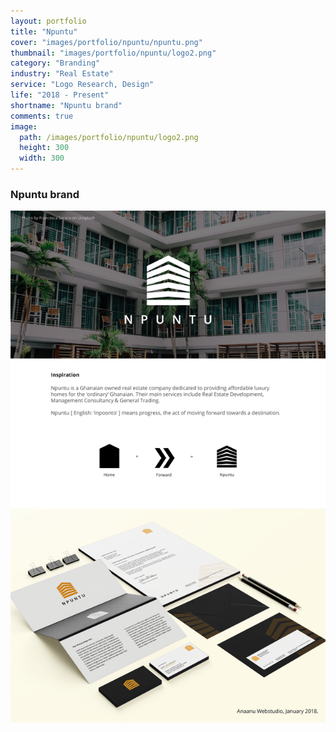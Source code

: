 ```yaml
---
layout: portfolio
title: "Npuntu"
cover: "images/portfolio/npuntu/npuntu.png"
thumbnail: "images/portfolio/npuntu/logo2.png"
category: "Branding"
industry: "Real Estate"
service: "Logo Research, Design"
life: "2018 - Present"
shortname: "Npuntu brand"
comments: true
image:
  path: /images/portfolio/npuntu/logo2.png
  height: 300
  width: 300
---
```



### Npuntu brand
![Npuntu branding](/images/portfolio/npuntu/stationery-branding.png)
